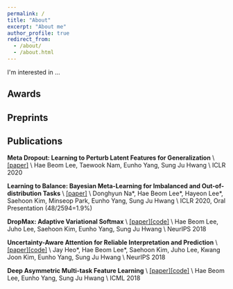 ```yaml
---
permalink: /
title: "About"
excerpt: "About me"
author_profile: true
redirect_from:
  - /about/
  - /about.html
---
```


I'm interested in ...

## Awards

## Preprints

## Publications

**Meta Dropout: Learning to Perturb Latent Features for Generalization** \\
[[paper]](https://openreview.net/pdf?id=BJgd81SYwr) \\
Hae Beom Lee, Taewook Nam, Eunho Yang, Sung Ju Hwang \\
ICLR 2020

**Learning to Balance: Bayesian Meta-Learning for Imbalanced and Out-of-distribution Tasks** \\
[[paper]](https://openreview.net/pdf?id=rkeZIJBYvr) \\
Donghyun Na\*, Hae Beom Lee\*, Hayeon Lee\*, Saehoon Kim, Minseop Park, Eunho Yang, Sung Ju Hwang \\
ICLR 2020, Oral Presentation (48/2594=1.9%)

**DropMax: Adaptive Variational Softmax** \\
[[paper]](https://arxiv.org/pdf/1712.07834.pdf)[[code]](https://github.com/haebeom-lee/dropmax) \\
Hae Beom Lee, Juho Lee, Saehoon Kim, Eunho Yang, Sung Ju Hwang \\
NeurIPS 2018

**Uncertainty-Aware Attention for Reliable Interpretation and Prediction** \\
[[paper]](https://arxiv.org/pdf/1805.09653.pdf)[[code]](https://github.com/jayheo/UA) \\
Jay Heo\*, Hae Beom Lee\*, Saehoon Kim, Juho Lee, Kwang Joon Kim, Eunho Yang, Sung Ju Hwang \\
NeurIPS 2018

**Deep Asymmetric Multi-task Feature Learning** \\
[[paper]](https://arxiv.org/pdf/1708.00260.pdf)[[code]](https://github.com/haebeom-lee/amtfl) \\
Hae Beom Lee, Eunho Yang, Sung Ju Hwang \\
ICML 2018
